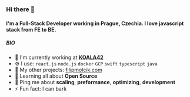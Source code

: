 ### Hi there 👋

#### I'm a Full-Stack Developer working in Prague, Czechia. I love javascript stack from FE to BE.

##### BIO

- 🏢 I'm currently working at **[KOALA42](https://koala42.com)**
- ⚙️ I use: `react.js` `node.js` `docker` `GCP` `swift` `typescript` `java`
- 💅 My other projects: [filipmolcik.com](https://filipmolcik.com)
- 🌱 Learning all about **Open Source**
- 💬 Ping me about **scaling**, **preformance**, **optimizing**, **development**
- ⚡️ Fun fact: I can bark
